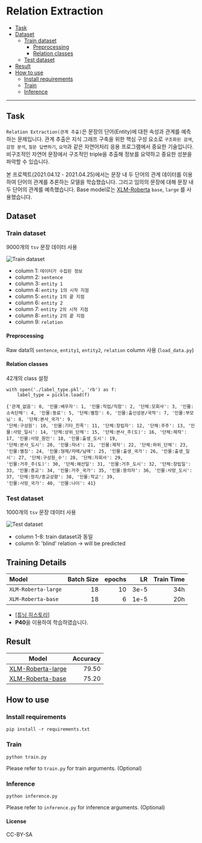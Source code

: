 # Relation Extraction

- [Task](#Task)
- [Dataset](#dataset)
  - [Train dataset](#train-dataset)
    - [Preprocessing](#preprocessing)
    - [Relation classes](#relation-classes)
  - [Test dataset](#test-dataset)
- [Result](#result)
- [How to use](#how-to-use)
  - [Install requirements](#install-requirements)
  - [Train](#train)
  - [Inference](#inference)

---

## Task
`Relation Extraction(관계 추출)`은 문장의 단어(Entity)에 대한 속성과 관계를 예측하는 문제입니다. 관계 추출은 지식 그래프 구축을 위한 핵심 구성 요소로 `구조화된 검색`, `감정 분석`, `질문 답변하기`, `요약`과 같은 자연어처리 응용 프로그램에서 중요한 기술입니다. 비구조적인 자연어 문장에서 구조적인 triple을 추출해 정보를 요약하고 중요한 성분을 파악할 수 있습니다.

본 프로젝트(2021.04.12 - 2021.04.25)에서는 문장 내 두 단어의 관계 데이터를 이용하여 단어의 관계를 추론하는 모델을 학습했습니다. 그리고 임의의 문장에 대해 문장 내 두 단어의 관계를 예측했습니다. Base model로는 [XLM-Roberta](https://huggingface.co/transformers/model_doc/xlmroberta.html) `base`, `large` 를 사용했습니다.

## Dataset
### Train dataset
9000개의 `tsv` 문장 데이터 사용

![Train dataset](https://user-images.githubusercontent.com/77161691/115668486-1fd41200-a382-11eb-950e-ad1d1340f769.png)

* column 1: `데이터가 수집된 정보`
* column 2: `sentence`
* column 3: `entity 1`
* column 4: `entity 1의 시작 지점`
* column 5: `entity 1의 끝 지점`
* column 6: `entity 2`
* column 7: `entity 2의 시작 지점`
* column 8: `entity 2의 끝 지점`
* column 9: `relation`

#### Preprocessing
Raw data의 `sentence`, `entity1`, `entity2`, `relation` column 사용 (`load_data.py`)

#### Relation classes
42개의 class 설정
```
with open('./label_type.pkl', 'rb') as f:
    label_type = pickle.load(f)

{'관계_없음': 0, '인물:배우자': 1, '인물:직업/직함': 2, '단체:모회사': 3, '인물:소속단체': 4, '인물:동료': 5, '단체:별칭': 6, '인물:출신성분/국적': 7, '인물:부모님': 8, '단체:본사_국가': 9,
'단체:구성원': 10, '인물:기타_친족': 11, '단체:창립자': 12, '단체:주주': 13, '인물:사망_일시': 14, '단체:상위_단체': 15, '단체:본사_주(도)': 16, '단체:제작': 17, '인물:사망_원인': 18, '인물:출생_도시': 19,
'단체:본사_도시': 20, '인물:자녀': 21, '인물:제작': 22, '단체:하위_단체': 23, '인물:별칭': 24, '인물:형제/자매/남매': 25, '인물:출생_국가': 26, '인물:출생_일시': 27, '단체:구성원_수': 28, '단체:자회사': 29,
'인물:거주_주(도)': 30, '단체:해산일': 31, '인물:거주_도시': 32, '단체:창립일': 33, '인물:종교': 34, '인물:거주_국가': 35, '인물:용의자': 36, '인물:사망_도시': 37, '단체:정치/종교성향': 38, '인물:학교': 39,
'인물:사망_국가': 40, '인물:나이': 41} 
```

### Test dataset
1000개의 `tsv` 문장 데이터 사용

![Test dataset](https://user-images.githubusercontent.com/77161691/115676003-1f3f7980-a38a-11eb-9f3d-23b772b19fd2.png)

* column 1-8: train dataset과 동일
* column 9: 'blind' relation -> will be predicted

## Training Details
| Model | Batch Size | epochs | LR | Train Time |
| :--- | ---: | ---: | ---: | ---: |
| `XLM-Roberta-large` | 18 | 10 | 3e-5 | 34h |
| `XLM-Roberta-base` | 18 | 6 | 1e-5 | 20h |

- [[튜닝 히스토리]](./docs/tuning_history.md)
- **P40**을 이용하여 학습하였습니다.

## Result
| Model | Accuracy |             
| --- | ---: |
| [XLM-Roberta-large](https://huggingface.co/xlm-roberta-large) | 79.50 |
| [XLM-Roberta-base](https://huggingface.co/xlm-roberta-base) | 75.20 |

## How to use
### Install requirements
```
pip install -r requirements.txt
```

### Train
```
python train.py
```
Please refer to `train.py` for train arguments. (Optional)

### Inference
```
python inference.py
```
Please refer to `inference.py` for inference arguments. (Optional)

#### License
CC-BY-SA
